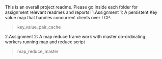 This is an overall project readme.
Please go inside each folder for assignment relevant readmes and reports!
1.Assignment 1: A persistent Key value map that handles concurrent clients over TCP.
> key_value_pair_cache

2.Assignment 2: A map reduce frame work with master co-ordinating workers running map and reduce script
> map_reduce_master
